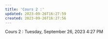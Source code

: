```yaml
---
title: 'Cours 2 :'
updated: 2023-09-26T16:27:59
created: 2023-09-26T16:27:56
---
```


Cours 2 :
Tuesday, September 26, 2023
4:27 PM
